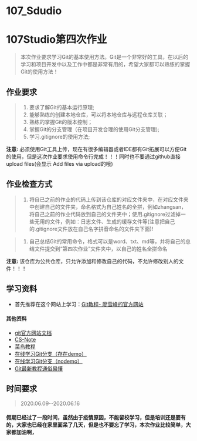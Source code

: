 # 107_Sdudio
# 107Studio第四次作业

> 本次作业要求学习Git的基本使用方法。Git是一个非常好的工具，在以后的学习和项目开发中以及工作中都是非常有用的，希望大家都可以熟练的掌握Git的使用方法！

## 作业要求

> 1. 要求了解Git的基本运行原理;
> 2. 能够熟练的创建本地仓库，可以将本地仓库与远程仓库关联；
> 3. 熟练的掌握Git的版本控制；
> 4. 掌握Git的分支管理（在项目开发合理的使用Git分支管理);
> 5. 学习.gitignore的使用方法;

**注意:** 必须使用Git工具上传，现在有很多编辑器或者IDE都有Git拓展可以方便Git的使用，但是这次作业要求使用命令行完成！！！同时也不要通过github直接upload files(会显示 Add files via upload的哦)

## 作业检查方式

> 1. 将自已之前的作业的代码上传到该仓库的对应文件夹中，在对应文件夹中创建自己的文件夹，命名格式为自己姓名的全拼，例如zhangsan，将自己之前的作业代码放到自己的文件夹中；使用.gitignore过滤掉一些无用的文件，例如：日志文件、生成的缓存文件等(注意把自己的.gitignore文件放在自己名字拼音命名的文件夹下面)!

> 1. 自己总结Git的常用命令，格式可以是word、txt、md等，并将自己的总结文件提交到“第四次作业”文件夹中，以自己的姓名全拼命名

**注意:** 该仓库为公共仓库，只允许添加和修改自己的代码，不允许修改别人的文件！！！

## 学习资料

- 首先推荐在这个网站上学习：[Git教程- 廖雪峰的官方网站](https://www.liaoxuefeng.com/wiki/896043488029600)

#### 其他资料

- [git官方网站文档](https://git-scm.com/book/zh/v2)
- [CS-Note](http://www.cyc2018.xyz/其它/编码实践/Git.html#集中式与分布式)
- [菜鸟教程](https://www.runoob.com/git/git-tutorial.html)
- [在线学习Git分支（存在demo）](https://learngitbranching.js.org/)
- [在线学习Git分支（nodemo）](https://learngitbranching.js.org/?nodemo=&locale=zh_CN)
- [Git最新教程通俗易懂](https://www.bilibili.com/video/BV1FE411P7B3?from=search&seid=966046447492113803/)

## 时间要求

> 2020.06.09--2020.06.16

#### 假期已经过了一段时间，虽然由于疫情原因，不能留校学习，但是培训还是要有的，大家也已经在家里面呆了几天，但是也不要忘了学习，本次作业比较简单，大家都加油啊，
